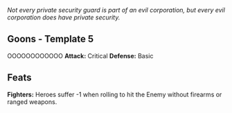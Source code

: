 *Not every private security guard is part of an evil corporation, but every evil corporation does have private security.*
## Goons - Template 5
OOOOOOOOOOOO
**Attack:** Critical
**Defense:** Basic
## Feats
**Fighters:** Heroes suffer -1 when rolling to hit the Enemy without firearms or ranged weapons.